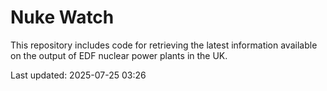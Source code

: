 # Nuke Watch

This repository includes code for retrieving the latest information available on the output of EDF nuclear power plants in the UK.

Last updated: 2025-07-25 03:26